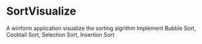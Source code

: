 # SortVisualize
A winform application visualize the sorting algrithm
Implement Bubble Sort, Cocktail Sort, Selection Sort, Insertion Sort
